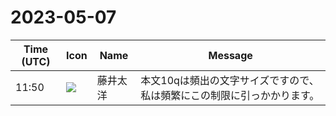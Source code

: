 # 2023-05-07

|Time (UTC)|Icon|Name|Message|
|---|---|---|---|
|11:50|![](https://secure.gravatar.com/avatar/071ca54af656223d6d39098e0598e777.jpg?s=72&d=https%3A%2F%2Fa.slack-edge.com%2Fdf10d%2Fimg%2Favatars%2Fava_0022-72.png)|藤井太洋|本文10qは頻出の文字サイズですので、私は頻繁にこの制限に引っかかります。|
